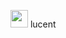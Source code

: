 <style>
img	{ height: 2em; }
</style>

<img src="https://cdn.jsdelivr.net/npm/simple-icons@latest/icons/instagram.svg" /> lucent

